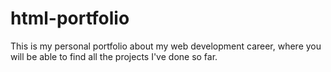 # html-portfolio
This is my personal portfolio about my web development career, where you will be able to find all the projects I've done so far.
